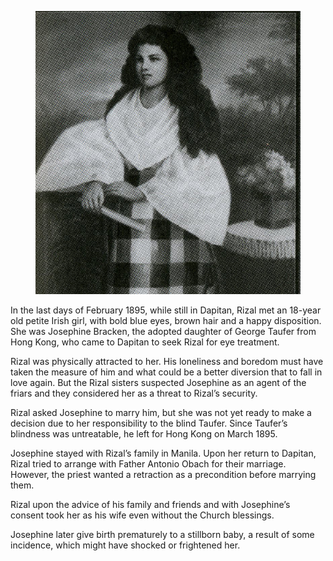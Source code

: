 <figure class="image">

![](/static/files/josephine-bracken2.jpg)

</figure>

In the last days of February 1895, while still in Dapitan, Rizal met an 18-year old petite Irish girl, with bold blue eyes, brown hair and a happy disposition. She was Josephine Bracken, the adopted daughter of George Taufer from Hong Kong, who came to Dapitan to seek Rizal for eye treatment.

Rizal was physically attracted to her. His loneliness and boredom must have taken the measure of him and what could be a better diversion that to fall in love again. But the Rizal sisters suspected Josephine as an agent of the friars and they considered her as a threat to Rizal’s security.

Rizal asked Josephine to marry him, but she was not yet ready to make a decision due to her responsibility to the blind Taufer. Since Taufer’s blindness was untreatable, he left for Hong Kong on March 1895.

Josephine stayed with Rizal’s family in Manila. Upon her return to Dapitan, Rizal tried to arrange with Father Antonio Obach for their marriage. However, the priest wanted a retraction as a precondition before marrying them.

Rizal upon the advice of his family and friends and with Josephine’s consent took her as his wife even without the Church blessings.

Josephine later give birth prematurely to a stillborn baby, a result of some incidence, which might have shocked or frightened her.
